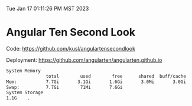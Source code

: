 Tue Jan 17 01:11:26 PM MST 2023

# Angular Ten Second Look

Code: https://github.com/kusl/angulartensecondlook

Deployment: https://github.com/angularten/angularten.github.io

```bash
System Memory
               total        used        free      shared  buff/cache   available
Mem:           7.7Gi       3.1Gi       1.6Gi       3.0Mi       3.0Gi       4.3Gi
Swap:          7.7Gi        71Mi       7.6Gi
System Storage
1.1G	.
```
```bash
